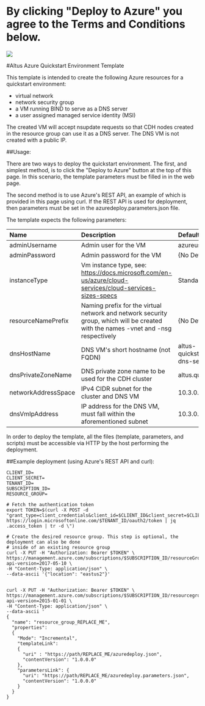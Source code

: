 # By clicking "Deploy to Azure" you agree to the Terms and Conditions below.
<a href="https://portal.azure.com/#create/Microsoft.Template/uri/https%3A%2F%2Fraw.githubusercontent.com%2Fcloudera%2Faltus-azure-tools%2Fmaster%2Fazure-quickstart-template-with-bind-dns%2Fazuredeploy.json" target="_blank">
    <img src="http://azuredeploy.net/deploybutton.png" />
</a>

#Altus Azure Quickstart Environment Template

This template is intended to create the following Azure resources for a quickstart environment:
  * virtual network
  * network security group
  * a VM running BIND to serve as a DNS server
  * a user assigned managed service identity (MSI)

The created VM will accept nsupdate requests so that CDH nodes created in the
resource group can use it as a DNS server. The DNS VM is not created with a public IP.

##Usage:

There are two ways to deploy the quickstart environment. The first, and simplest method,
is to click the "Deploy to Azure" button at the top of this page. In this scenario, the
template parameters must be filled in in the web page.

The second method is to use Azure's REST API, an example of which is provided in this
page using curl. If the REST API is used for deployment, then parameters must be set in the
azuredeploy.parameters.json file.

The template expects the following parameters:

| Name   | Description | Default Value |
|:--- |:---|:---|
| adminUsername | Admin user for the VM | azureuser |
| adminPassword | Admin password for the VM | {No Default} |
| instanceType | Vm instance type, see: https://docs.microsoft.com/en-us/azure/cloud-services/cloud-services-sizes-specs | Standard_A2_v2 |
| resourceNamePrefix | Naming prefix for the virtual network and network security group, which will be created with the names <PREFIX>-vnet and <PREFIX>-nsg respectively | {No Default} |
| dnsHostName | DNS VM's short hostname (not FQDN) | altus-quickstart-dns-server |
| dnsPrivateZoneName | DNS private zone name to be used for the CDH cluster | altus.quickstart |
| networkAddressSpace | IPv4 CIDR subnet for the cluster and DNS VM | 10.3.0.4 |
| dnsVmIpAddress | IP address for the DNS VM, must fall within the aforementioned subnet | 10.3.0.0/24 |

In order to deploy the template, all the files (template, parameters, and scripts)
must be accessible via HTTP by the host performing the deployment.

##Example deployment (using Azure's REST API and curl):

```
CLIENT_ID=
CLIENT_SECRET=
TENANT_ID=
SUBSCRIPTION_ID=
RESOURCE_GROUP=

# Fetch the authentication token
export TOKEN=$(curl -X POST -d "grant_type=client_credentials&client_id=$CLIENT_ID&client_secret=$CLIENT_SECRET&resource=https%3A%2F%2Fmanagement.azure.com%2F" https://login.microsoftonline.com/$TENANT_ID/oauth2/token | jq .access_token | tr -d \")

# Create the desired resource group. This step is optional, the deployment can also be done
# inside of an existing resource group
curl -X PUT -H "Authorization: Bearer $TOKEN" \
https://management.azure.com/subscriptions/$SUBSCRIPTION_ID/resourceGroups/$RESOURCE_GROUP?api-version=2017-05-10 \
-H "Content-Type: application/json" \
--data-ascii '{"location": "eastus2"}'


curl -X PUT -H "Authorization: Bearer $TOKEN" \
https://management.azure.com/subscriptions/$SUBSCRIPTION_ID/resourcegroups/$RESOURCE_GROUP/providers/Microsoft.Resources/deployments/nwongdeploy?api-version=2015-01-01 \
-H "Content-Type: application/json" \
--data-ascii '
{
  "name": "resource_group_REPLACE_ME",
  "properties":
  {
    "Mode": "Incremental",
    "templateLink":
    {
      "uri" : "https://path/REPLACE_ME/azuredeploy.json",
      "contentVersion": "1.0.0.0"
    },
    "parametersLink": {
      "uri": "https://path/REPLACE_ME/azuredeploy.parameters.json",
      "contentVersion": "1.0.0.0"
    }
  }
}
```
